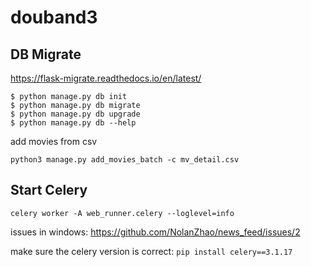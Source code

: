 # douband3


## DB Migrate

https://flask-migrate.readthedocs.io/en/latest/


```
$ python manage.py db init
$ python manage.py db migrate
$ python manage.py db upgrade
$ python manage.py db --help
```

add movies from csv

`python3 manage.py add_movies_batch -c mv_detail.csv`

## Start Celery

`celery worker -A web_runner.celery --loglevel=info`

issues in windows:
https://github.com/NolanZhao/news_feed/issues/2

make sure the celery version is correct:
`pip install celery==3.1.17`